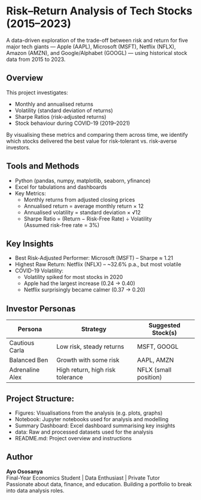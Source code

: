 # Risk–Return Analysis of Tech Stocks (2015–2023)

A data-driven exploration of the trade-off between risk and return for five major tech giants — Apple (AAPL), Microsoft (MSFT), Netflix (NFLX), Amazon (AMZN), and Google/Alphabet (GOOGL) — using historical stock data from 2015 to 2023.

## Overview

This project investigates:

- Monthly and annualised returns
- Volatility (standard deviation of returns)
- Sharpe Ratios (risk-adjusted returns)
- Stock behaviour during COVID-19 (2019–2021)

By visualising these metrics and comparing them across time, we identify which stocks delivered the best value for risk-tolerant vs. risk-averse investors.

## Tools and Methods

- Python (pandas, numpy, matplotlib, seaborn, yfinance)
- Excel for tabulations and dashboards
- Key Metrics:
  - Monthly returns from adjusted closing prices
  - Annualised return = average monthly return × 12
  - Annualised volatility = standard deviation × √12
  - Sharpe Ratio = (Return − Risk-Free Rate) ÷ Volatility  
    (Assumed risk-free rate = 3%)

## Key Insights

- Best Risk-Adjusted Performer: Microsoft (MSFT) – Sharpe ≈ 1.21  
- Highest Raw Return: Netflix (NFLX) – ~32.6% p.a., but most volatile  
- COVID-19 Volatility:
  - Volatility spiked for most stocks in 2020
  - Apple had the largest increase (0.24 → 0.40)
  - Netflix surprisingly became calmer (0.37 → 0.20)

## Investor Personas

| Persona           | Strategy                        | Suggested Stock(s)     |
|-------------------|----------------------------------|-------------------------|
| Cautious Carla    | Low risk, steady returns         | MSFT, GOOGL             |
| Balanced Ben      | Growth with some risk            | AAPL, AMZN              |
| Adrenaline Alex   | High return, high risk tolerance | NFLX (small position)   |

## Project Structure:

- Figures:               Visualisations from the analysis (e.g. plots, graphs)
- Notebook:              Jupyter notebooks used for analysis and modelling
- Summary Dashboard:     Excel dashboard summarising key insights
- data:                  Raw and processed datasets used for the analysis
- README.md:             Project overview and instructions



## Author

**Ayo Ososanya**  
Final-Year Economics Student | Data Enthusiast | Private Tutor  
Passionate about data, finance, and education. Building a portfolio to break into data analysis roles.

